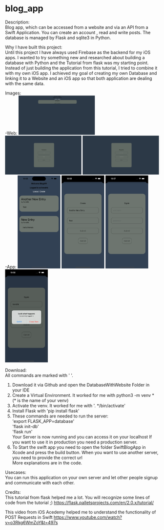 # blog_app
Description:<br/>
Blog app, which can be accessed from a website and via an API from a Swift Application. You can create an account , read and write posts. The database is managed by Flask and sqlite3 in Python.

Why I have built this project:<br/>
Until this project I have always used Firebase as the backend for my iOS apps. I wanted to try something new and researched about building a database with Python and the Tutorial from flask was my starting point. Instead of just building the application from this tutorial, I tried to combine it with my own iOS app. I achieved my goal of creating my own Database and linking it to a Website and an iOS app so that both application are dealing with the same data.


Images:<br/>
-Web:
<img src="/ExampleImages/WebHome.png" width="250" height="auto">
<img src="/ExampleImages/WebCreate.png" width="250" height="auto">
<img src="/ExampleImages/WebSignIn.png" width="250" height="auto">
<br/>
-App:
<img src="/ExampleImages/AppHome.png" width="140" height="auto">
<img src="/ExampleImages/AppCreate.png" width="140" height="auto">
<img src="/ExampleImages/AppSignIn.png" width="140" height="auto">
<img src="/ExampleImages/AppSuccesfullySignedIn.png" width="140" height="auto">



Download:<br/>
All commands are marked with ' '.<br/>
1. Download it via Github and open the DatabaseWithWebsite Folder in your IDE
2. Create a Virtual Environment. It worked for me with python3 -m venv * (* is the name of your venv)
3. Activate the venv. It worked for me with '. */bin/activate'
4. Install Flask with 'pip install flask'
5. These commands are needed to run the server: <br/> 'export FLASK_APP=database'<br/> 'flask init-db' <br/> 'flask run'<br/> Your Server is now running and you can access it on your localhost If you want to use it in production you need a production server.<br/>
6. To Start the swift app you need to open the folder SwiftBlogApp in Xcode and press the build button. When you want to use another server, you need to provide the correct url<br/>
More explanations are in the code.

Usecases:<br/>
You can run this application on your own server and let other people signup and communicate with each other.

Credits:<br/>
This tutorial from flask helped me a lot. You will recognize some lines of code from the tutorial ;)
https://flask.palletsprojects.com/en/2.0.x/tutorial/

This video from iOS Acedemy helped me to understand the functionality of POST Requests in Swift
https://www.youtube.com/watch?v=o3Rkg6WmZoY&t=497s
